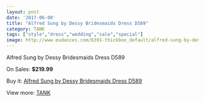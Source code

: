 ```yaml
---
layout: post
date: '2017-06-08'
title: "Alfred Sung by Dessy Bridesmaids Dress D589"
category: TANK
tags: ["style","dress","wedding","sale","special"]
image: http://www.eudances.com/6391-thickbox_default/alfred-sung-by-dessy-bridesmaids-dress-d589.jpg
---
```

Alfred Sung by Dessy Bridesmaids Dress D589

On Sales: **$219.99**
<a href="https://www.eudances.com/en/tank/2321-alfred-sung-by-dessy-bridesmaids-dress-d589.html"><amp-img layout="responsive" width="600" height="600" src="//www.eudances.com/6391-thickbox_default/alfred-sung-by-dessy-bridesmaids-dress-d589.jpg" alt="Alfred Sung by Dessy Bridesmaids Dress D589 0" /></a>
<a href="https://www.eudances.com/en/tank/2321-alfred-sung-by-dessy-bridesmaids-dress-d589.html"><amp-img layout="responsive" width="600" height="600" src="//www.eudances.com/6392-thickbox_default/alfred-sung-by-dessy-bridesmaids-dress-d589.jpg" alt="Alfred Sung by Dessy Bridesmaids Dress D589 1" /></a>

Buy it: [Alfred Sung by Dessy Bridesmaids Dress D589](https://www.eudances.com/en/tank/2321-alfred-sung-by-dessy-bridesmaids-dress-d589.html "Alfred Sung by Dessy Bridesmaids Dress D589")

View more: [TANK](https://www.eudances.com/en/28-tank "TANK")